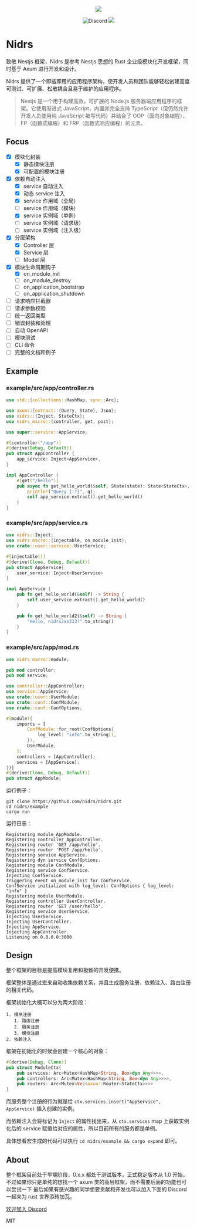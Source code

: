 <div align="center">
  <p><img src="readme.assets/log2.jpg" /></p>
  <p>
    <img alt="Discord" src="https://img.shields.io/discord/1223548737075281952?style=for-the-badge" />
    <img src="https://img.shields.io/github/last-commit/nidrs/nidrs?style=for-the-badge" />
</p>
</div>

# Nidrs

致敬 Nestjs 框架，Nidrs 是参考 Nestjs 思想的 Rust 企业级模块化开发框架，同时基于 Axum 进行开发和设计。

Nidrs 提供了一个即插即用的应用程序架构，使开发人员和团队能够轻松创建高度可测试、可扩展、松散耦合且易于维护的应用程序。

> Nestjs 是一个用于构建高效，可扩展的 Node.js 服务器端应用程序的框架。它使用渐进式 JavaScript，内置并完全支持 TypeScript（但仍然允许开发人员使用纯 JavaScript 编写代码）并结合了 OOP（面向对象编程），FP（函数式编程）和 FRP（函数式响应编程）的元素。

## Focus

- [x] 模块化封装
  - [x] 静态模块注册
  - [x] 可配置的模块注册
- [x] 依赖自动注入
  - [x] service 自动注入
  - [x] 动态 service 注入
  - [x] service 作用域（全局）
  - [ ] service 作用域（模块）
  - [x] service 实例域（单例）
  - [ ] service 实例域（请求级）
  - [ ] service 实例域（注入级）
- [x] 分层架构
  - [x] Controller 层
  - [x] Service 层
  - [ ] Model 层
- [x] 模块生命周期钩子
  - [x] on_module_init
  - [ ] on_module_destroy
  - [ ] on_application_bootstrap
  - [ ] on_application_shutdown
- [ ] 请求响应拦截器
- [ ] 请求参数校验
- [ ] 统一返回类型
- [ ] 错误封装和处理
- [ ] 自动 OpenAPI
- [ ] 模块测试
- [ ] CLI 命令
- [ ] 完整的文档和例子

## Example

### example/src/app/controller.rs

```rs
use std::{collections::HashMap, sync::Arc};

use axum::{extract::{Query, State}, Json};
use nidrs::{Inject, StateCtx};
use nidrs_macro::{controller, get, post};

use super::service::AppService;

#[controller("/app")]
#[derive(Debug, Default)]
pub struct AppController {
    app_service: Inject<AppService>,
}

impl AppController {
    #[get("/hello")]
    pub async fn get_hello_world(&self, State(state): State<StateCtx>, Query(q): Query<HashMap<String, String>>) -> String {
        println!("Query {:?}", q);
        self.app_service.extract().get_hello_world()
    }
}

```

### example/src/app/service.rs

```rs
use nidrs::Inject;
use nidrs_macro::{injectable, on_module_init};
use crate::user::service::UserService;

#[injectable()]
#[derive(Clone, Debug, Default)]
pub struct AppService{
    user_service: Inject<UserService>
}

impl AppService {
    pub fn get_hello_world(&self) -> String {
        self.user_service.extract().get_hello_world()
    }

    pub fn get_hello_world2(&self) -> String {
        "Hello, nidrs2xx333!".to_string()
    }
}
```

### example/src/app/mod.rs

```rs
use nidrs_macro::module;

pub mod controller;
pub mod service;

use controller::AppController;
use service::AppService;
use crate::user::UserModule;
use crate::conf::ConfModule;
use crate::conf::ConfOptions;

#[module({
    imports = [
        ConfModule::for_root(ConfOptions{
            log_level: "info".to_string(),
        }),
        UserModule,
    ];
    controllers = [AppController];
    services = [AppService];
})]
#[derive(Clone, Debug, Default)]
pub struct AppModule;

```

运行例子：

```shell
git clone https://github.com/nidrs/nidrs.git
cd nidrs/example
cargo run
```

运行日志：

```log
Registering module AppModule.
Registering controller AppController.
Registering router 'GET /app/hello'.
Registering router 'POST /app/hello'.
Registering service AppService.
Registering dyn service ConfOptions.
Registering module ConfModule.
Registering service ConfService.
Injecting ConfService.
Triggering event on_module_init for ConfService.
ConfService initialized with log_level: ConfOptions { log_level: "info" }
Registering module UserModule.
Registering controller UserController.
Registering router 'GET /user/hello'.
Registering service UserService.
Injecting UserService.
Injecting UserController.
Injecting AppService.
Injecting AppController.
Listening on 0.0.0.0:3000
```

## Design

整个框架的目标是提高模块复用和极致的开发便携。

框架整体是通过宏来自动收集依赖关系，并且生成服务注册、依赖注入、路由注册的相关代码。

框架初始化大概可以分为两大阶段：

    1. 模块注册
       1. 路由注册
       2. 服务注册
       3. 模块注册
    2. 依赖注入

框架在初始化的时候会创建一个核心的对象：

```rs
#[derive(Debug, Clone)]
pub struct ModuleCtx{
    pub services: Arc<Mutex<HashMap<String, Box<dyn Any>>>>,
    pub controllers: Arc<Mutex<HashMap<String, Box<dyn Any>>>>,
    pub routers: Arc<Mutex<Vec<axum::Router<StateCtx>>>>
}
```

而服务整个注册的行为就是给 `ctx.services.insert("AppService", AppService)` 插入创建的实例。

而依赖注入会将标记为 `Inject` 的属性找出来，从 `ctx.services` map 上获取实例化后的 service 赋值给对应的属性，所以目前所有的服务都是单例。

具体想看宏生成的代码可以执行 `cd nidrs/example && cargo expand` 即可。

## About

整个框架目前处于早期阶段，0.x.x 都处于测试版本，正式稳定版本从 1.0 开始，不过如果你只是单纯的想找一个 axum 类的高层框架，而不需要后面的功能也可以尝试一下
最后如果有感兴趣的同学想要贡献和开发也可以加入下面的 Discord 一起来为 rust 世界添砖加瓦。

[欢迎加入 Discord](https://discord.gg/gwqKpxvUxU)

MIT
